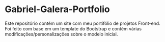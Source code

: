 # Gabriel-Galera-Portfolio

Este repositório contém um site com meu portifólio de projetos Front-end. Foi feito com base em um template do Bootstrap e contém várias modificações/personalizações sobre o modelo inicial.
